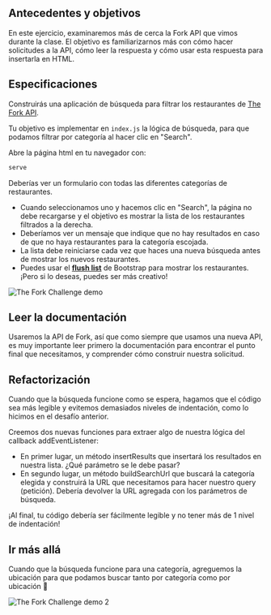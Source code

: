 ## Antecedentes y objetivos

En este ejercicio, examinaremos más de cerca la Fork API que vimos durante la clase. El objetivo es familiarizarnos más con cómo hacer solicitudes a la API, cómo leer la respuesta y cómo usar esta respuesta para insertarla en HTML.

## Especificaciones

Construirás una aplicación de búsqueda para filtrar los restaurantes de [The Fork API](https://the-fork-api.students.lewagon.co/).

Tu objetivo es implementar en `index.js` la lógica de búsqueda, para que podamos filtrar por categoría al hacer clic en "Search".

Abre la página html en tu navegador con:

```bash
serve
```

Deberías ver un formulario con todas las diferentes categorías de restaurantes.

- Cuando seleccionamos uno y hacemos clic en "Search", la página no debe recargarse y el objetivo es mostrar la lista de los restaurantes filtrados a la derecha.
- Deberíamos ver un mensaje que indique que no hay resultados en caso de que no haya restaurantes para la categoría escojada.
- La lista debe reiniciarse cada vez que haces una nueva búsqueda antes de mostrar los nuevos restaurantes.
- Puedes usar el [**flush list**](https://getbootstrap.com/docs/5.2/components/list-group/#flush) de Bootstrap para mostrar los restaurantes. ¡Pero si lo deseas, puedes ser más creativo!

![The Fork Challenge demo](https://raw.githubusercontent.com/lewagon/fullstack-images/master/frontend/the-fork-challenge-1.png)

## Leer la documentación

Usaremos la API de Fork, así que como siempre que usamos una nueva API, es muy importante leer primero la documentación para encontrar el punto final que necesitamos, y comprender cómo construir nuestra solicitud.

## Refactorización

Cuando que la búsqueda funcione como se espera, hagamos que el código sea más legible y evitemos demasiados niveles de indentación, como lo hicimos en el desafío anterior.

Creemos dos nuevas funciones para extraer algo de nuestra lógica del callback addEventListener:

- En primer lugar, un método insertResults que insertará los resultados en nuestra lista. ¿Qué parámetro se le debe pasar?
- En segundo lugar, un método buildSearchUrl que buscará la categoría elegida y construirá la URL que necesitamos para hacer nuestro query (petición). Debería devolver la URL agregada con los parámetros de búsqueda.

¡Al final, tu código debería ser fácilmente legible y no tener más de 1 nivel de indentación!

## Ir más allá

Cuando que la búsqueda funcione para una categoría, agreguemos la ubicación para que podamos buscar tanto por categoría como por ubicación 🎉

![The Fork Challenge demo 2](https://raw.githubusercontent.com/lewagon/fullstack-images/master/frontend/the-fork-challenge-2.png)
